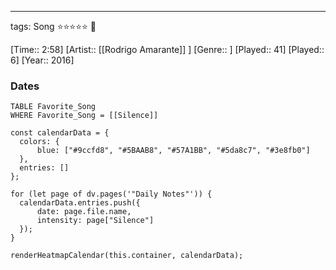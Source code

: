 ---
tags: Song ⭐⭐⭐⭐⭐ 💛

[Time:: 2:58]
[Artist:: [[Rodrigo Amarante]] ]
[Genre:: ]
[Played:: 41]
[Played:: 6]
[Year:: 2016]
### Dates
````dataview
TABLE Favorite_Song
WHERE Favorite_Song = [[Silence]]
````

  ```dataviewjs
const calendarData = { 
	colors: { 
		blue: ["#9ccfd8", "#5BAAB8", "#57A1BB", "#5da8c7", "#3e8fb0"] 
	}, 
	entries: [] 
}; 

for (let page of dv.pages('"Daily Notes"')) { 
	calendarData.entries.push({ 
		date: page.file.name, 
		intensity: page["Silence"]
	}); 
} 

renderHeatmapCalendar(this.container, calendarData);
```
